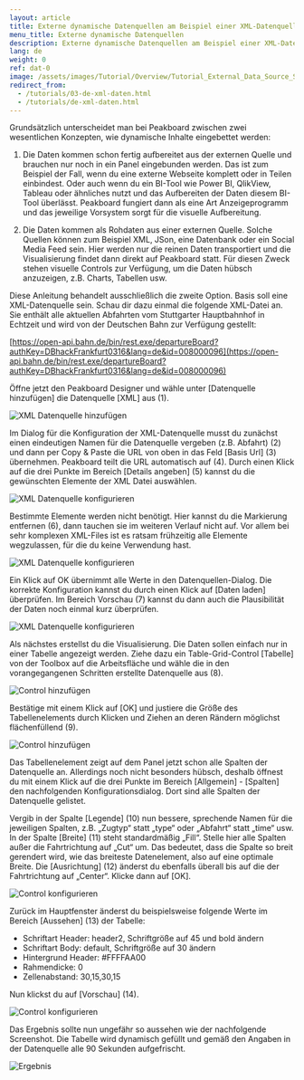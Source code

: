 ```yaml
---
layout: article
title: Externe dynamische Datenquellen am Beispiel einer XML-Datenquelle
menu_title: Externe dynamische Datenquellen
description: Externe dynamische Datenquellen am Beispiel einer XML-Datenquelle
lang: de
weight: 0
ref: dat-0
image: /assets/images/Tutorial/Overview/Tutorial_External_Data_Source_Small.png
redirect_from:
  - /tutorials/03-de-xml-daten.html
  - /tutorials/de-xml-daten.html
---
```

Grundsätzlich unterscheidet man bei Peakboard zwischen zwei wesentlichen Konzepten, wie dynamische Inhalte eingebettet werden:

1. Die Daten kommen schon fertig aufbereitet aus der externen Quelle und brauchen nur noch in ein Panel eingebunden werden. Das ist zum Beispiel der Fall, wenn du eine externe Webseite komplett oder in Teilen einbindest. Oder auch wenn du ein BI-Tool wie Power BI, QlikView, Tableau oder ähnliches nutzt und das Aufbereiten der Daten diesem BI-Tool überlässt. Peakboard fungiert dann als eine Art Anzeigeprogramm und das jeweilige Vorsystem sorgt für die visuelle Aufbereitung.

2. Die Daten kommen als Rohdaten aus einer externen Quelle. Solche Quellen können zum Beispiel XML, JSon, eine Datenbank oder ein Social Media Feed sein. Hier werden nur die reinen Daten transportiert und die Visualisierung findet dann direkt auf Peakboard statt. Für diesen Zweck stehen visuelle Controls zur Verfügung, um die Daten hübsch anzuzeigen, z.B. Charts, Tabellen usw.

Diese Anleitung behandelt ausschließlich die zweite Option. Basis soll eine XML-Datenquelle sein. Schau dir dazu einmal die folgende XML-Datei an. Sie enthält alle aktuellen Abfahrten vom Stuttgarter Hauptbahnhof in Echtzeit und wird von der Deutschen Bahn zur Verfügung gestellt:

[https://open-api.bahn.de/bin/rest.exe/departureBoard?authKey=DBhackFrankfurt0316&lang=de&id=008000096](https://open-api.bahn.de/bin/rest.exe/departureBoard?authKey=DBhackFrankfurt0316&lang=de&id=008000096)

Öffne jetzt den Peakboard Designer und wähle unter [Datenquelle hinzufügen] die Datenquelle [XML] aus (1).

![XML Datenquelle hinzufügen](/assets/images/Tutorial/XML/XML_add_de.png)

Im Dialog für die Konfiguration der XML-Datenquelle musst du zunächst einen eindeutigen Namen für die Datenquelle vergeben (z.B. Abfahrt) (2) und dann per Copy & Paste die URL von oben in das Feld [Basis Url] (3) übernehmen. Peakboard teilt die URL automatisch auf (4). Durch einen Klick auf die drei Punkte im Bereich [Details angeben] (5) kannst du die gewünschten Elemente der XML Datei auswählen. 

![XML Datenquelle konfigurieren](/assets/images/Tutorial/XML/XML_config-01_de.png)

Bestimmte Elemente werden nicht benötigt. Hier kannst du die Markierung entfernen (6), dann tauchen sie im weiteren Verlauf nicht auf. Vor allem bei sehr komplexen XML-Files ist es ratsam frühzeitig alle Elemente wegzulassen, für die du keine Verwendung hast.

![XML Datenquelle konfigurieren](/assets/images/Tutorial/XML/XML_config-02_de.png)

Ein Klick auf OK übernimmt alle Werte in den Datenquellen-Dialog. Die korrekte Konfiguration kannst du durch einen Klick auf [Daten laden] überprüfen. Im Bereich Vorschau (7) kannst du dann auch die Plausibilität der Daten noch einmal kurz überprüfen.

![XML Datenquelle konfigurieren](/assets/images/Tutorial/XML/XML_config-03_de.png)

Als nächstes erstellst du die Visualisierung. Die Daten sollen einfach nur in einer Tabelle angezeigt werden. Ziehe dazu ein Table-Grid-Control [Tabelle] von der Toolbox auf die Arbeitsfläche und wähle die in den vorangegangenen Schritten erstellte Datenquelle aus (8).

![Control hinzufügen](/assets/images/Tutorial/XML/XML_add-control-01_de.png)

Bestätige mit einem Klick auf [OK] und justiere die Größe des Tabellenelements durch Klicken und Ziehen an deren Rändern möglichst flächenfüllend (9).

![Control hinzufügen](/assets/images/Tutorial/XML/XML_add-control-02_de.png)

Das Tabellenelement zeigt auf dem Panel jetzt schon alle Spalten der Datenquelle an. Allerdings noch nicht besonders hübsch, deshalb öffnest du mit einem Klick auf die drei Punkte im Bereich [Allgemein] - [Spalten] den nachfolgenden Konfigurationsdialog. Dort sind alle Spalten der Datenquelle gelistet. 

Vergib in der Spalte [Legende] (10) nun bessere, sprechende Namen für die jeweiligen Spalten, z.B. „Zugtyp“ statt „type“ oder „Abfahrt“ statt „time“ usw. In der Spalte [Breite] (11) steht standardmäßig „Fill“. Stelle hier alle Spalten außer die Fahrtrichtung auf „Cut“ um. Das bedeutet, dass die Spalte so breit gerendert wird, wie das breiteste Datenelement, also auf eine optimale Breite. Die [Ausrichtung] (12) änderst du ebenfalls überall bis auf die der Fahrtrichtung auf „Center“. Klicke dann auf [OK].

![Control konfigurieren](/assets/images/Tutorial/XML/XML_control-config-01_de.png)

Zurück im Hauptfenster änderst du beispielsweise folgende Werte im Bereich [Aussehen] (13) der Tabelle:

- Schriftart Header: header2, Schriftgröße auf 45 und bold ändern
- Schriftart Body: default, Schriftgröße auf 30 ändern
- Hintergrund Header: #FFFFAA00
- Rahmendicke: 0
- Zellenabstand: 30,15,30,15

Nun klickst du auf [Vorschau] (14).

![Control konfigurieren](/assets/images/Tutorial/XML/XML_control-config-02_de.png)

Das Ergebnis sollte nun ungefähr so aussehen wie der nachfolgende Screenshot. Die Tabelle wird dynamisch gefüllt und gemäß den Angaben in der Datenquelle alle 90 Sekunden aufgefrischt.

![Ergebnis](/assets/images/Tutorial/XML/XML_result_de.png)
